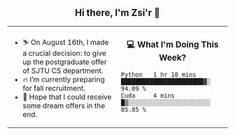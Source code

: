 <h2 align="center"> Hi there, I'm Zsi'r 👋 </h2>

<table>
    <tr>
        <td valign="center" width="50%">
            <ul>
                <li> ⛷️ On August 16th, I made a crucial decision: to give up the postgraduate offer of SJTU CS department.</li>
                <li> 🔥 I’m currently preparing for fall recruitment.</li>
                <li> 🙏 Hope that I could receive some dream offers in the end.</li>
            </ul>
        </td>
       <td valign="top" width="50%">

<h3 align="center"> 💻 What I'm Doing This Week? </h3>

<!--START_SECTION:waka-->
```text
Python   1 hr 18 mins    ███████████████████████▓░   94.09 % 
Cuda     4 mins          █▒░░░░░░░░░░░░░░░░░░░░░░░   05.85 % 
```
<!--END_SECTION:waka-->
</td></tr>
</table>
